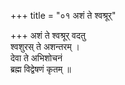 +++
title = "०१ अशं ते श्वश्रूर्"

+++
अशं ते श्वश्रूर् वदतु  
श्वशुरस् ते अशन्तरम् ।  
देवा ते अभिशोचनं  
ब्रह्म विद्वेषणं कृतम् ॥